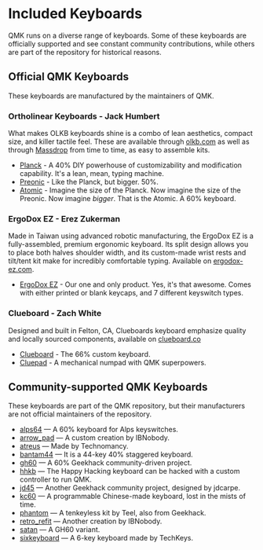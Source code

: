# Included Keyboards
QMK runs on a diverse range of keyboards. Some of these keyboards are officially supported and see constant community contributions, while others are part of the repository for historical reasons.

## Official QMK Keyboards

These keyboards are manufactured by the maintainers of QMK.

### Ortholinear Keyboards - Jack Humbert

What makes OLKB keyboards shine is a combo of lean aesthetics, compact size, and killer tactile feel. These are available through [olkb.com](http://olkb.com) as well as through [Massdrop](http://massdrop.com) from time to time, as easy to assemble kits.

* [Planck](/keyboards/planck/) - A 40% DIY powerhouse of customizability and modification capability. It's a lean, mean, typing machine.
* [Preonic](/keyboards/preonic/) - Like the Planck, but bigger. 50%.
* [Atomic](/keyboards/atomic/) - Imagine the size of the Planck. Now imagine the size of the Preonic. Now imagine _bigger_. That is the Atomic. A 60% keyboard.

### ErgoDox EZ - Erez Zukerman

Made in Taiwan using advanced robotic manufacturing, the ErgoDox EZ is a fully-assembled, premium ergonomic keyboard. Its split design allows you to place both halves shoulder width, and its custom-made wrist rests and tilt/tent kit make for incredibly comfortable typing. Available on [ergodox-ez.com](https://ergodox-ez.com).

* [ErgoDox EZ](/keyboards/ergodox_ez/) - Our one and only product. Yes, it's that awesome. Comes with either printed or blank keycaps, and 7 different keyswitch types.

### Clueboard - Zach White

Designed and built in Felton, CA, Clueboards keyboard emphasize quality and locally sourced components, available on [clueboard.co](http://clueboard.co)

* [Clueboard](/keyboards/clueboard/) - The 66% custom keyboard.
* [Cluepad](/keyboards/cluepad/) - A mechanical numpad with QMK superpowers.


## Community-supported QMK Keyboards

These keyboards are part of the QMK repository, but their manufacturers are not official maintainers of the repository.

* [alps64](/keyboards/alps64/) &mdash; A 60% keyboard for Alps keyswitches.
* [arrow_pad](/keyboards/arrow_pad) &mdash; A custom creation by IBNobody.
* [atreus](/keyboards/atreus) &mdash; Made by Technomancy.
* [bantam44](/keyboards/bantam44) &mdash; It is a 44-key 40% staggered keyboard.
* [gh60](/keyboards/gh60) &mdash; A 60% Geekhack community-driven project.
* [hhkb](/keyboards/hhkb) &mdash; The Happy Hacking keyboard can be hacked with a custom controller to run QMK.
* [jd45](/keyboards/jd45) &mdash; Another Geekhack community project, designed by jdcarpe.
* [kc60](/keyboards/kc60) &mdash; A programmable Chinese-made keyboard, lost in the mists of time.
* [phantom](/keyboards/phantom) &mdash; A tenkeyless kit by Teel, also from Geekhack.
* [retro_refit](/keyboards/retro_refit) &mdash; Another creation by IBNobody.
* [satan](/keyboards/satan) &mdash; A GH60 variant.
* [sixkeyboard](/keyboards/sixkeyboard) &mdash; A 6-key keyboard made by TechKeys.
